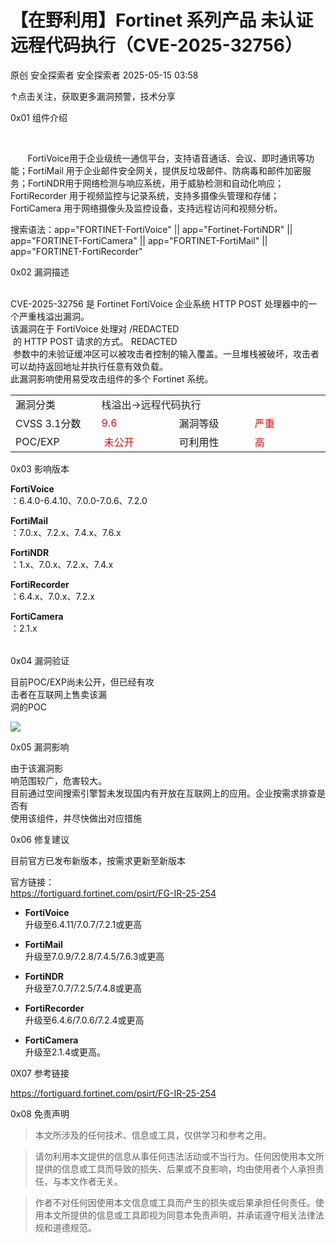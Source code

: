#  【在野利用】Fortinet 系列产品 未认证远程代码执行（CVE-2025-32756）   
原创 安全探索者  安全探索者   2025-05-15 03:58  
  
↑点击关注，获取更多漏洞预警，技术分享  
  
0x01 组件介绍  
  
    
  
       FortiVoice用于企业级统一通信平台，支持语音通话、会议、即时通讯等功能；FortiMail 用于企业邮件安全网关，提供反垃圾邮件、防病毒和邮件加密服务；FortiNDR用于网络检测与响应系统，用于威胁检测和自动化响应；FortiRecorder 用于视频监控与记录系统，支持多摄像头管理和存储；FortiCamera 用于网络摄像头及监控设备，支持远程访问和视频分析。  
  
搜索语法：app="FORTINET-FortiVoice" || app="Fortinet-FortiNDR" || app="FORTINET-FortiCamera" || app="FORTINET-FortiMail" || app="FORTINET-FortiRecorder"  
  
0x02 漏洞描述  
  
     
CVE-2025-32756 是 Fortinet FortiVoice 企业系统 HTTP POST 处理器中的一个严重栈溢出漏洞。  
该漏洞在于 FortiVoice 处理对 /REDACTED  
 的 HTTP POST 请求的方式。 REDACTED  
 参数中的未验证缓冲区可以被攻击者控制的输入覆盖。一旦堆栈被破坏，攻击者可以劫持返回地址并执行任意有效负载。  
此漏洞影响使用易受攻击组件的多个 Fortinet 系统。  
  
<table><tbody><tr><td data-colwidth="143" width="143" style="border-color:#0080ff;"><section><span leaf="">漏洞分类</span></section></td><td colspan="3" data-colwidth="143,143,143" width="143,143,143" style="border-color:#0080ff;"><section><span style="color: rgb(31, 35, 40);font-family: -apple-system, BlinkMacSystemFont, &#34;Segoe UI&#34;, &#34;Noto Sans&#34;, Helvetica, Arial, sans-serif, &#34;Apple Color Emoji&#34;, &#34;Segoe UI Emoji&#34;;font-size: 16px;font-style: normal;font-variant-ligatures: normal;font-variant-caps: normal;font-weight: 400;letter-spacing: normal;orphans: 2;text-align: left;text-indent: 0px;text-transform: none;widows: 2;word-spacing: 0px;-webkit-text-stroke-width: 0px;background-color: rgb(255, 255, 255);text-decoration-thickness: initial;text-decoration-style: initial;text-decoration-color: initial;display: inline !important;float: none;" data-pm-slice="0 0 []"><span leaf="">栈溢出→远程代码执行</span></span></section></td></tr><tr><td data-colwidth="143" width="143" style="border-color:#0080ff;"><section><span leaf="" data-pm-slice="1 1 [&#34;table&#34;,{&#34;interlaced&#34;:null,&#34;align&#34;:null,&#34;class&#34;:null,&#34;style&#34;:null},&#34;table_body&#34;,{},&#34;table_row&#34;,{&#34;class&#34;:null,&#34;style&#34;:null},&#34;table_cell&#34;,{&#34;colspan&#34;:1,&#34;rowspan&#34;:1,&#34;colwidth&#34;:[143],&#34;width&#34;:null,&#34;valign&#34;:null,&#34;align&#34;:null,&#34;style&#34;:null},&#34;para&#34;,null]">CVSS 3.1分数</span></section></td><td data-colwidth="143" width="143" style="border-color:#0080ff;"><section><span leaf=""><span textstyle="" style="color: rgb(255, 0, 0);">9.6</span></span></section></td><td data-colwidth="143" width="143" style="border-color:#0080ff;"><section><span leaf="">漏洞等级</span></section></td><td data-colwidth="143" width="143" style="border-color:#0080ff;"><section><span leaf=""><span textstyle="" style="color: rgb(255, 0, 0);">严重</span></span></section></td></tr><tr><td data-colwidth="143" width="143" style="border-color:#0080ff;"><section><span leaf="">POC/EXP</span></section></td><td data-colwidth="143" width="143" style="border-color:#0080ff;"><section><span leaf=""> </span><span leaf=""><span textstyle="" style="color: rgb(255, 0, 0);">未公开</span></span></section></td><td data-colwidth="143" width="143" style="border-color:#0080ff;"><section><span leaf="">可利用性</span></section></td><td data-colwidth="143" width="143" style="border-color:#0080ff;"><section><span leaf=""><span textstyle="" style="color: rgb(255, 0, 0);">高</span></span></section></td></tr></tbody></table>  
  
0x03 影响版本  
  
**FortiVoice**  
：6.4.0-6.4.10、7.0.0-7.0.6、7.2.0  
  
**FortiMail**  
：7.0.x、7.2.x、7.4.x、7.6.x   
  
**FortiNDR**  
：1.x、7.0.x、7.2.x、7.4.x  
  
**FortiRecorder**  
：6.4.x、7.0.x、7.2.x  
  
**FortiCamera**  
：2.1.x   
<table><tbody><tr style="-webkit-tap-highlight-color: transparent;outline: 0px;visibility: visible;"></tr></tbody></table>  
0x04 漏洞验证  
  
目前POC/EXP尚未公开，但已经有攻  
击者在互联网上售卖该漏  
洞的POC  
  
![](https://mmbiz.qpic.cn/sz_mmbiz_png/pl2czC0m3epCDh4eWZrMYNlKrichjzyCzVkKZlytBc4JN1uBK0X68klz9CrAqAU6oUXAHUDOX1xcoxkVTLk115Q/640?wx_fmt=png&from=appmsg "")  
  
  
  
0x05 漏洞影响  
  
由于该漏洞影  
响范围较广，危害较大。  
目前通过空间搜索引擎暂未发现国内有开放在互联网上的应用。企业按需求排查是否有  
使用该组件，并尽快做出对应措施  
  
  
0x06 修复建议  
  
  
目前官方已发布新版本，按需求更新至新版本  
  
官方链接：  
https://fortiguard.fortinet.com/psirt/FG-IR-25-254  
- **FortiVoice**  
升级至6.4.11/7.0.7/7.2.1或更高  
  
- **FortiMail**  
升级至7.0.9/7.2.8/7.4.5/7.6.3或更高  
  
- **FortiNDR**  
升级至7.0.7/7.2.5/7.4.8或更高  
  
- **FortiRecorder**  
升级至6.4.6/7.0.6/7.2.4或更高  
  
- **FortiCamera**  
升级至2.1.4或更高。  
  
  
0X07 参考链接  
  
https://fortiguard.fortinet.com/psirt/FG-IR-25-254  
  
  
0x08 免责声明  
  
> 本文所涉及的任何技术、信息或工具，仅供学习和参考之用。  
  
> 请勿利用本文提供的信息从事任何违法活动或不当行为。任何因使用本文所提供的信息或工具而导致的损失、后果或不良影响，均由使用者个人承担责任，与本文作者无关。  
  
> 作者不对任何因使用本文信息或工具而产生的损失或后果承担任何责任。使用本文所提供的信息或工具即视为同意本免责声明，并承诺遵守相关法律法规和道德规范。  
  
  
  
